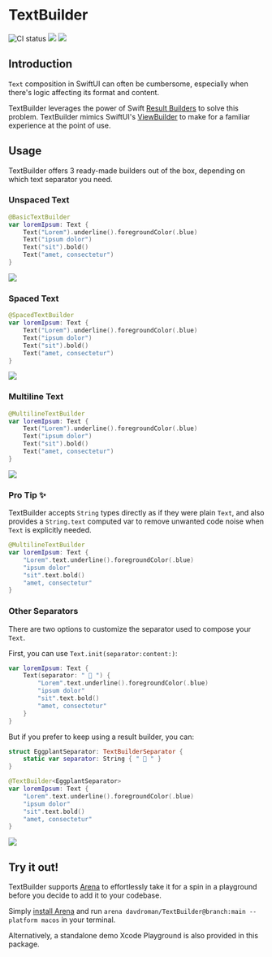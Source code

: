 # TextBuilder

![CI status](https://github.com/davdroman/TextBuilder/workflows/CI/badge.svg)
[![](https://img.shields.io/endpoint?url=https%3A%2F%2Fswiftpackageindex.com%2Fapi%2Fpackages%2Fdavdroman%2FTextBuilder%2Fbadge%3Ftype%3Dswift-versions)](https://swiftpackageindex.com/davdroman/TextBuilder)
[![](https://img.shields.io/endpoint?url=https%3A%2F%2Fswiftpackageindex.com%2Fapi%2Fpackages%2Fdavdroman%2FTextBuilder%2Fbadge%3Ftype%3Dplatforms)](https://swiftpackageindex.com/davdroman/TextBuilder)

## Introduction

`Text` composition in SwiftUI can often be cumbersome, especially when there's logic affecting its format and content.

TextBuilder leverages the power of Swift [Result Builders](https://github.com/apple/swift-evolution/blob/main/proposals/0289-result-builders.md) to solve this problem. TextBuilder mimics SwiftUI's [ViewBuilder](https://developer.apple.com/documentation/swiftui/viewbuilder) to make for a familiar experience at the point of use.

## Usage

TextBuilder offers 3 ready-made builders out of the box, depending on which text separator you need.

### Unspaced Text

```swift
@BasicTextBuilder
var loremIpsum: Text {
    Text("Lorem").underline().foregroundColor(.blue)
    Text("ipsum dolor")
    Text("sit").bold()
    Text("amet, consectetur")
}
```

![](https://github.com/davdroman/TextBuilder/blob/bd991543b123eebf60417b8567f68064655a9151/Tests/TextBuilderTests/__Snapshots__/TextBuilderTests/testBasicTextBuilder.iOS.png?raw=true)

### Spaced Text

```swift
@SpacedTextBuilder
var loremIpsum: Text {
    Text("Lorem").underline().foregroundColor(.blue)
    Text("ipsum dolor")
    Text("sit").bold()
    Text("amet, consectetur")
}
```

![](https://github.com/davdroman/TextBuilder/blob/bd991543b123eebf60417b8567f68064655a9151/Tests/TextBuilderTests/__Snapshots__/TextBuilderTests/testSpacedTextBuilder.iOS.png?raw=true)

### Multiline Text

```swift
@MultilineTextBuilder
var loremIpsum: Text {
    Text("Lorem").underline().foregroundColor(.blue)
    Text("ipsum dolor")
    Text("sit").bold()
    Text("amet, consectetur")
}
```

![](https://github.com/davdroman/TextBuilder/blob/bd991543b123eebf60417b8567f68064655a9151/Tests/TextBuilderTests/__Snapshots__/TextBuilderTests/testMultilineTextBuilder.iOS.png?raw=true)

### Pro Tip ✨

TextBuilder accepts `String` types directly as if they were plain `Text`, and also provides a `String.text` computed var to remove unwanted code noise when `Text` is explicitly needed.

```swift
@MultilineTextBuilder
var loremIpsum: Text {
    "Lorem".text.underline().foregroundColor(.blue)
    "ipsum dolor"
    "sit".text.bold()
    "amet, consectetur"
}
```

### Other Separators

There are two options to customize the separator used to compose your `Text`.

First, you can use `Text.init(separator:content:)`:

```swift
var loremIpsum: Text {
    Text(separator: " 🍆 ") {
        "Lorem".text.underline().foregroundColor(.blue)
        "ipsum dolor"
        "sit".text.bold()
        "amet, consectetur"
    }
}
```

But if you prefer to keep using a result builder, you can:

```swift
struct EggplantSeparator: TextBuilderSeparator {
    static var separator: String { " 🍆 " }
}

@TextBuilder<EggplantSeparator>
var loremIpsum: Text {
    "Lorem".text.underline().foregroundColor(.blue)
    "ipsum dolor"
    "sit".text.bold()
    "amet, consectetur"
}
```

![](https://github.com/davdroman/TextBuilder/blob/bd991543b123eebf60417b8567f68064655a9151/Tests/TextBuilderTests/__Snapshots__/TextBuilderTests/testCustomTextBuilder.iOS.png?raw=true)

## Try it out!

TextBuilder supports [Arena](https://github.com/finestructure/Arena) to effortlessly take it for a spin in a playground before you decide to add it to your codebase.

Simply [install Arena](https://github.com/finestructure/Arena#how-to-install-arena) and run `arena davdroman/TextBuilder@branch:main --platform macos` in your terminal.

Alternatively, a standalone demo Xcode Playground is also provided in this package.
